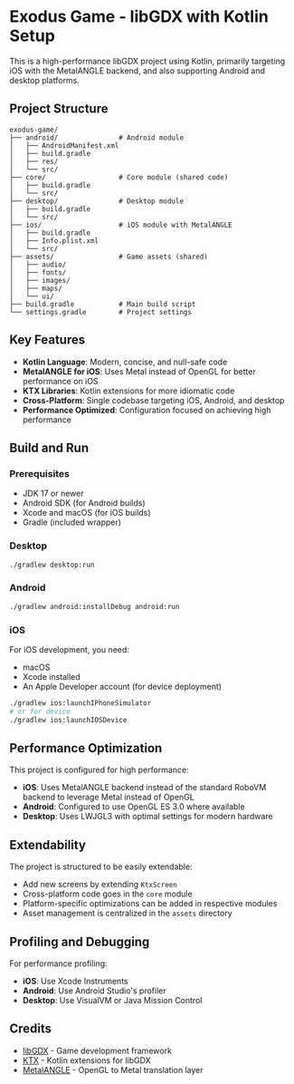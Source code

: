 # Exodus Game - libGDX with Kotlin Setup

This is a high-performance libGDX project using Kotlin, primarily targeting iOS with the MetalANGLE backend, and also supporting Android and desktop platforms.

## Project Structure

```
exodus-game/
├── android/               # Android module
│   ├── AndroidManifest.xml
│   ├── build.gradle
│   ├── res/
│   └── src/
├── core/                  # Core module (shared code)
│   ├── build.gradle
│   └── src/
├── desktop/               # Desktop module
│   ├── build.gradle
│   └── src/
├── ios/                   # iOS module with MetalANGLE
│   ├── build.gradle
│   ├── Info.plist.xml
│   └── src/
├── assets/                # Game assets (shared)
│   ├── audio/
│   ├── fonts/
│   ├── images/
│   ├── maps/
│   └── ui/
├── build.gradle           # Main build script
└── settings.gradle        # Project settings
```

## Key Features

- **Kotlin Language**: Modern, concise, and null-safe code
- **MetalANGLE for iOS**: Uses Metal instead of OpenGL for better performance on iOS
- **KTX Libraries**: Kotlin extensions for more idiomatic code
- **Cross-Platform**: Single codebase targeting iOS, Android, and desktop
- **Performance Optimized**: Configuration focused on achieving high performance

## Build and Run

### Prerequisites

- JDK 17 or newer
- Android SDK (for Android builds)
- Xcode and macOS (for iOS builds)
- Gradle (included wrapper)

### Desktop

```bash
./gradlew desktop:run
```

### Android

```bash
./gradlew android:installDebug android:run
```

### iOS

For iOS development, you need:
- macOS
- Xcode installed
- An Apple Developer account (for device deployment)

```bash
./gradlew ios:launchIPhoneSimulator
# or for device
./gradlew ios:launchIOSDevice
```

## Performance Optimization

This project is configured for high performance:

- **iOS**: Uses MetalANGLE backend instead of the standard RoboVM backend to leverage Metal instead of OpenGL
- **Android**: Configured to use OpenGL ES 3.0 where available
- **Desktop**: Uses LWJGL3 with optimal settings for modern hardware

## Extendability

The project is structured to be easily extendable:

- Add new screens by extending `KtxScreen`
- Cross-platform code goes in the `core` module
- Platform-specific optimizations can be added in respective modules
- Asset management is centralized in the `assets` directory

## Profiling and Debugging

For performance profiling:

- **iOS**: Use Xcode Instruments
- **Android**: Use Android Studio's profiler
- **Desktop**: Use VisualVM or Java Mission Control

## Credits

- [libGDX](https://libgdx.com/) - Game development framework
- [KTX](https://github.com/libktx/ktx) - Kotlin extensions for libGDX
- [MetalANGLE](https://github.com/kakashidinho/metalangle) - OpenGL to Metal translation layer
